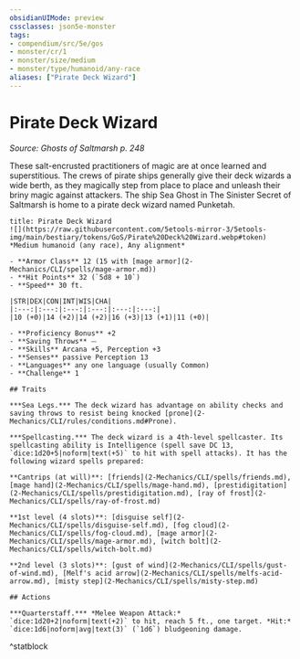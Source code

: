 ```yaml
---
obsidianUIMode: preview
cssclasses: json5e-monster
tags:
- compendium/src/5e/gos
- monster/cr/1
- monster/size/medium
- monster/type/humanoid/any-race
aliases: ["Pirate Deck Wizard"]
---
```

# Pirate Deck Wizard
*Source: Ghosts of Saltmarsh p. 248*  

These salt-encrusted practitioners of magic are at once learned and superstitious. The crews of pirate ships generally give their deck wizards a wide berth, as they magically step from place to place and unleash their briny magic against attackers. The ship Sea Ghost in The Sinister Secret of Saltmarsh is home to a pirate deck wizard named Punketah.

```ad-statblock
title: Pirate Deck Wizard
![](https://raw.githubusercontent.com/5etools-mirror-3/5etools-img/main/bestiary/tokens/GoS/Pirate%20Deck%20Wizard.webp#token)
*Medium humanoid (any race), Any alignment*

- **Armor Class** 12 (15 with [mage armor](2-Mechanics/CLI/spells/mage-armor.md))
- **Hit Points** 32 (`5d8 + 10`)
- **Speed** 30 ft.

|STR|DEX|CON|INT|WIS|CHA|
|:---:|:---:|:---:|:---:|:---:|:---:|
|10 (+0)|14 (+2)|14 (+2)|16 (+3)|13 (+1)|11 (+0)|

- **Proficiency Bonus** +2
- **Saving Throws** ⏤
- **Skills** Arcana +5, Perception +3
- **Senses** passive Perception 13
- **Languages** any one language (usually Common)
- **Challenge** 1

## Traits

***Sea Legs.*** The deck wizard has advantage on ability checks and saving throws to resist being knocked [prone](2-Mechanics/CLI/rules/conditions.md#Prone).

***Spellcasting.*** The deck wizard is a 4th-level spellcaster. Its spellcasting ability is Intelligence (spell save DC 13, `dice:1d20+5|noform|text(+5)` to hit with spell attacks). It has the following wizard spells prepared:

**Cantrips (at will)**: [friends](2-Mechanics/CLI/spells/friends.md), [mage hand](2-Mechanics/CLI/spells/mage-hand.md), [prestidigitation](2-Mechanics/CLI/spells/prestidigitation.md), [ray of frost](2-Mechanics/CLI/spells/ray-of-frost.md)

**1st level (4 slots)**: [disguise self](2-Mechanics/CLI/spells/disguise-self.md), [fog cloud](2-Mechanics/CLI/spells/fog-cloud.md), [mage armor](2-Mechanics/CLI/spells/mage-armor.md), [witch bolt](2-Mechanics/CLI/spells/witch-bolt.md)

**2nd level (3 slots)**: [gust of wind](2-Mechanics/CLI/spells/gust-of-wind.md), [Melf's acid arrow](2-Mechanics/CLI/spells/melfs-acid-arrow.md), [misty step](2-Mechanics/CLI/spells/misty-step.md)

## Actions

***Quarterstaff.*** *Melee Weapon Attack:* `dice:1d20+2|noform|text(+2)` to hit, reach 5 ft., one target. *Hit:* `dice:1d6|noform|avg|text(3)` (`1d6`) bludgeoning damage.
```
^statblock